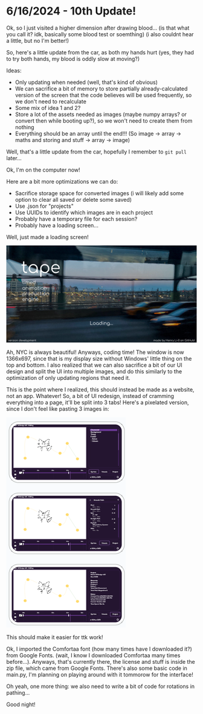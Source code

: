 # 6/16/2024 - 10th Update!

Ok, so I just visited a higher dimension after drawing blood... (is that what you  call it? idk, basically some blood test or soemthing) (i also couldnt hear a little, but no I'm better!)

So, here's a little update from the car, as both my hands hurt (yes, they had to try both hands, my blood is oddly slow at moving?)

Ideas: 
- Only updating when needed (well, that's kind of obvious)
- We can sacrifice a bit of memory to store partially already-calculated version of the screen that the code believes will be used frequently, so we don't need to recalculate
- Some mix of idea 1 and 2?
- Store a lot of the assets needed as images (maybe numpy arrays? or convert then while booting up?), so we won't need to create them from nothing
- Everything should be an array until the end!!! (So image -> array -> maths and storing and stuff -> array -> image)

Well, that's a little update from the car, hopefully I remember to `git pull` later...

Ok, I'm on the computer now!

Here are a bit more optimizations we can do:
- Sacrifice storage space for converted images (i will likely add some option to clear all saved or delete some saved)
- Use .json for "projects"
- Use UUIDs to identify which images are in each project
- Probably have a temporary file for each session?
- Probably have a loading screen...

Well, just made a loading screen!

![first loading screen!](</resources/loading.png>)

Ah, NYC is always beautiful! Anyways, coding time! The window is now 1366x697, since that is my display size without Windows' little thing on the top and bottom. I also realized that we can also sacrifice a bit of our UI design and split the UI into multiple images, and do this similarly to the optimization of only updating regions that need it. 

This is the point where I realized, this should instead be made as a website, not an app. Whatever! So, a bit of UI redesign, instead of cramming everything into a page, it'll be split into 3 tabs! Here's a pixelated version, since I don't feel like pasting 3 images in:

![UI version 0.2!](</updatelogs/images/06162024 - 1.png>)

This should make it easier for ttk work!

Ok, I imported the Comfortaa font (how many times have I downloaded it?) from Google Fonts. (wait, I know I downloaded Comfortaa many times before...). Anyways, that's currently there, the license and stuff is inside the zip file, which came from Google Fonts. There's also some basic code in main.py, I'm planning on playing around with it tommorow for the interface! 

Oh yeah, one more thing: we also need to write a bit of code for rotations in pathing...

Good night!